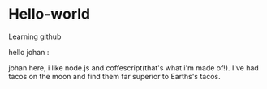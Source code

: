 # Hello-world
Learning github

hello johan :

johan here, i like node.js and coffescript(that's what i'm made of!).
I've had tacos on the moon and find them far superior to Earths's tacos.
